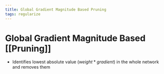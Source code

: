 ```yaml
---
title: Global Gradient Magnitude Based Pruning
tags: regularize
---
```


# Global Gradient Magnitude Based [[Pruning]]
- Identifies lowest absolute value $(weight*gradient)$ in the whole network and removes them



